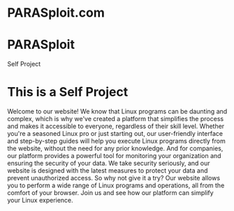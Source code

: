 # PARASploit.com

# PARASploit
Self Project 
<h1>This is a Self Project</h1>
<p>Welcome to our website! We know that Linux programs can be daunting and complex, which is why we've created a platform that simplifies the process and makes it accessible to everyone, regardless of their skill level. Whether you're a seasoned Linux pro or just starting out, our user-friendly interface and step-by-step guides will help you execute Linux programs directly from the website, without the need for any prior knowledge. And for companies, our platform provides a powerful tool for monitoring your organization and ensuring the security of your data. We take security seriously, and our website is designed with the latest measures to protect your data and prevent unauthorized access. So why not give it a try? Our website allows you to perform a wide range of Linux programs and operations, all from the comfort of your browser. Join us and see how our platform can simplify your Linux experience.</p>
